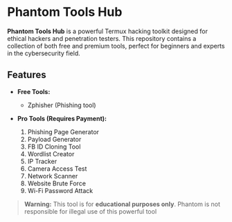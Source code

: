 # Phantom Tools Hub

**Phantom Tools Hub** is a powerful Termux hacking toolkit designed for ethical hackers and penetration testers. This repository contains a collection of both free and premium tools, perfect for beginners and experts in the cybersecurity field.

## Features

- **Free Tools:**
  - Zphisher (Phishing tool)
  
- **Pro Tools (Requires Payment):**
  1. Phishing Page Generator
  2. Payload Generator
  3. FB ID Cloning Tool
  4. Wordlist Creator
  5. IP Tracker
  6. Camera Access Test
  7. Network Scanner
  8. Website Brute Force
  9. Wi-Fi Password Attack

> **Warning:** This tool is for **educational purposes only**. Phantom is not responsible for illegal use of this powerful tool
